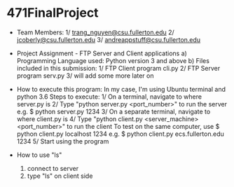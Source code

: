 # 471FinalProject

+ Team Members:
	1/ trang_nguyen@csu.fullerton.edu
	2/ jcoberly@csu.fullerton.edu
	3/ andreappstuff@csu.fullerton.edu

+ Project Assignment - FTP Server and Client applications
	a) Programming Language used: Python version 3 and above
	b) Files included in this submission:
		1/ FTP Client program		cli.py
		2/ FTP Server program		serv.py
		3/ will add some more later on		


+ How to execute this program:
	In my case, I'm using Ubuntu terminal and python 3.6
	 Steps to execute:
		1/ On a terminal, navigate to where server.py is
		2/ Type "python server.py <port_number>" to run the server
		  	 e.g. $ python server.py 1234
		3/ On a separate terminal, navigate to where client.py is
		4/ Type "python client.py <server_machine> <port_number>" to run the client
		   To test on the same computer, use $ python client.py localhost 1234
		  	 e.g. $ python client.py ecs.fullerton.edu 1234
		5/ Start using the program

+ How to use "ls"
	1. connect to server
	2. type "ls" on client side 
